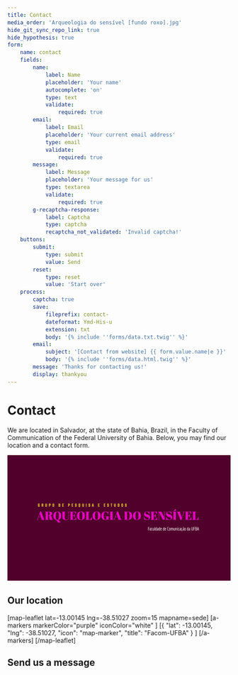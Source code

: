 ```yaml
---
title: Contact
media_order: 'Arqueologia do sensível [fundo roxo].jpg'
hide_git_sync_repo_link: true
hide_hypothesis: true
form:
    name: contact
    fields:
        name:
            label: Name
            placeholder: 'Your name'
            autocomplete: 'on'
            type: text
            validate:
                required: true
        email:
            label: Email
            placeholder: 'Your current email address'
            type: email
            validate:
                required: true
        message:
            label: Message
            placeholder: 'Your message for us'
            type: textarea
            validate:
                required: true
        g-recaptcha-response:
            label: Captcha
            type: captcha
            recaptcha_not_validated: 'Invalid captcha!'
    buttons:
        submit:
            type: submit
            value: Send
        reset:
            type: reset
            value: 'Start over'
    process:
        captcha: true
        save:
            fileprefix: contact-
            dateformat: Ymd-His-u
            extension: txt
            body: '{% include ''forms/data.txt.twig'' %}'
        email:
            subject: '[Contact from website] {{ form.value.name|e }}'
            body: '{% include ''forms/data.html.twig'' %}'
        message: 'Thanks for contacting us!'
        display: thankyou
---
```


# Contact

We are located in Salvador, at the state of Bahia, Brazil, in the Faculty of Communication of the Federal University of Bahia. Below, you may find our location and a contact form.

![Imagem retangular de fundo roxo ou vinho, com diferentes textos escritos: em amarelo, Grupo de pesquisa e estudos; em rosa, Arqueologia do sensível; em branco, Faculdade de Comunicação da UFBA.](Arqueologia%20do%20sensi%CC%81vel%20%5Bfundo%20roxo%5D.jpg?classes=s-rounded)

## Our location

[map-leaflet lat=-13.00145 lng=-38.51027 zoom=15 mapname=sede]
[a-markers markerColor="purple"
iconColor="white"
]
[{ "lat": -13.00145, "lng": -38.51027, "icon": "map-marker", "title": "Facom-UFBA" } ]
[/a-markers]
[/map-leaflet]

## Send us a message